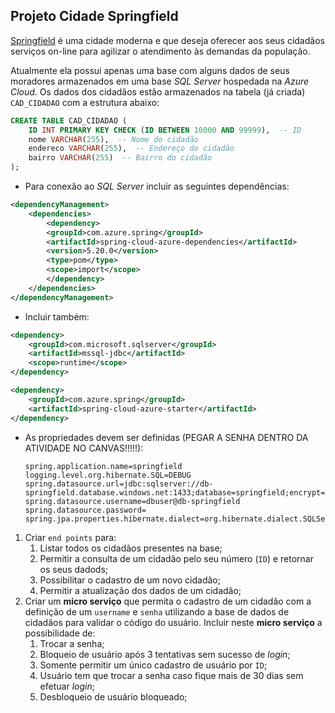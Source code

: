 ## Projeto Cidade Springfield

[Springfield](https://springfield-nj.us/about-springfield/) é uma cidade moderna e que deseja oferecer aos seus cidadãos serviços on-line para agilizar o atendimento às demandas da população.

Atualmente ela possui apenas uma base com alguns dados de seus moradores armazenados em uma base *SQL Server* hospedada na *Azure Cloud*. Os dados dos cidadãos estão armazenados na tabela (já criada) `CAD_CIDADAO` com a estrutura abaixo:

```sql
CREATE TABLE CAD_CIDADAO (
    ID INT PRIMARY KEY CHECK (ID BETWEEN 10000 AND 99999),  -- ID
    nome VARCHAR(255),  -- Nome do cidadão
    endereco VARCHAR(255),  -- Endereço do cidadão
    bairro VARCHAR(255)  -- Bairro do cidadão
);
```

- Para conexão ao *SQL Server* incluir as seguintes dependências:
```xml
<dependencyManagement>
    <dependencies>
        <dependency>
        <groupId>com.azure.spring</groupId>
        <artifactId>spring-cloud-azure-dependencies</artifactId>
        <version>5.20.0</version>
        <type>pom</type>
        <scope>import</scope>
        </dependency>
    </dependencies>
</dependencyManagement>
```
- Incluir também:
```xml
<dependency>
    <groupId>com.microsoft.sqlserver</groupId>
    <artifactId>mssql-jdbc</artifactId>
    <scope>runtime</scope>
</dependency>

<dependency>
    <groupId>com.azure.spring</groupId>
    <artifactId>spring-cloud-azure-starter</artifactId>
</dependency>
```
- As propriedades devem ser definidas (PEGAR A SENHA DENTRO DA ATIVIDADE NO CANVAS!!!!!):

    ```
    spring.application.name=springfield
    logging.level.org.hibernate.SQL=DEBUG
    spring.datasource.url=jdbc:sqlserver://db-springfield.database.windows.net:1433;database=springfield;encrypt=true;trustServerCertificate=false;hostNameInCertificate=*.database.windows.net;loginTimeout=30;
    spring.datasource.username=dbuser@db-springfield
    spring.datasource.password=
    spring.jpa.properties.hibernate.dialect=org.hibernate.dialect.SQLServer2016Dialect
    ```

1. Criar `end points` para:
    1. Listar todos os cidadãos presentes na base;
    1. Permitir a consulta de um cidadão pelo seu número (`ID`) e retornar os seus dadods;
    1. Possibilitar o cadastro de um novo cidadão;
    1. Permitir a atualização dos dados de um cidadão;
2. Criar um **micro serviço** que permita o cadastro de um cidadão com a definição de um `username` e `senha` utilizando a base de dados de cidadãos para validar o código do usuário. Incluir neste **micro serviço** a possibilidade de:
    1. Trocar a senha;
    1. Bloqueio de usuário após 3 tentativas sem sucesso de *login*;
    1. Somente permitir um único cadastro de usuário por `ID`;
    1. Usuário tem que trocar a senha caso fique mais de 30 dias sem efetuar *login*;
    1. Desbloqueio de usuário bloqueado;

